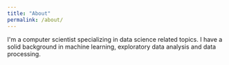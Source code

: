 ```yaml
---
title: "About"
permalink: /about/
---
```


I'm a computer scientist specializing in data science related topics. I have a solid background in machine learning, exploratory data analysis and data processing.  

